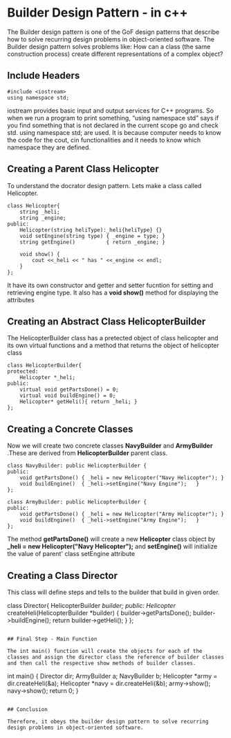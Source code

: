 # Builder Design Pattern - in c++
The Builder design pattern is one of the GoF design patterns that describe how to solve recurring design problems in object-oriented software. The Builder design pattern solves problems like: How can a class (the same construction process) create different representations of a complex object?
## Include Headers

```
#include <iostream>
using namespace std;
```
 iostream provides basic input and output services for C++ programs. So when we run a program to print something, “using namespace std” says if you find something that is not declared in the current scope go and check std. using namespace std; are used. It is because computer needs to know the code for the cout, cin functionalities and it needs to know which namespace they are defined.

## Creating a Parent Class Helicopter

 To understand the docrator design pattern. Lets make a class called Helicopter.

```
class Helicopter{
    string _heli;
    string _engine;
public:
    Helicopter(string heliType):_heli{heliType} {}
    void setEngine(string type) { _engine = type; }
    string getEngine()          { return _engine; }
    
    void show() {
    	cout <<_heli << " has " <<_engine << endl;
    }
};
```
It have its own constructor and getter and setter fucntion for setting and retrieving engine type. It also has a **void show()** method for displaying the attributes

## Creating an Abstract Class HelicopterBuilder

The HelicopterBuilder class has a pretected object of class helicopter and its own virtual functions and a method that returns the object of helicopter class
```
class HelicopterBuilder{
protected:
    Helicopter *_heli;
public:
    virtual void getPartsDone() = 0;
    virtual void buildEngine() = 0;
    Helicopter* getHeli(){ return _heli; }
};
```

## Creating a Concrete Classes

Now we will create two concrete classes **NavyBuilder** and **ArmyBuilder** .These are derived from **HelicopterBuilder** parent class.

```
class NavyBuilder: public HelicopterBuilder {
public:
    void getPartsDone() { _heli = new Helicopter("Navy Helicopter"); }
    void buildEngine()  { _heli->setEngine("Navy Engine");   }
};

class ArmyBuilder: public HelicopterBuilder {
public:
    void getPartsDone() { _heli = new Helicopter("Army Helicopter"); }
    void buildEngine()  { _heli->setEngine("Army Engine");   }
};
```
The method **getPartsDone()** will create a new **Helicopter** class object by **_heli = new Helicopter("Navy Helicopter");** and **setEngine()** will initialize the value of parent' class setEngine attribute

## Creating a Class Director

This class will define steps and tells to the builder that build in given order.

class Director{
    HelicopterBuilder *builder;
public:
    Helicopter* createHeli(HelicopterBuilder *builder) {
        builder->getPartsDone();
        builder->buildEngine();
        return builder->getHeli();
    }
};
```

## Final Step - Main Function

The int main() function will create the objects for each of the classes and assign the director class the reference of builder classes and then call the respective show methods of builder classes.

```
int main() {
    Director dir;
    ArmyBuilder a;
    NavyBuilder b;
	Helicopter *army = dir.createHeli(&a);
	Helicopter *navy = dir.createHeli(&b);
	army->show();
	navy->show();
	return 0;
}
```

## Conclusion

Therefore, it obeys the builder design pattern to solve recurring design problems in object-oriented software.

